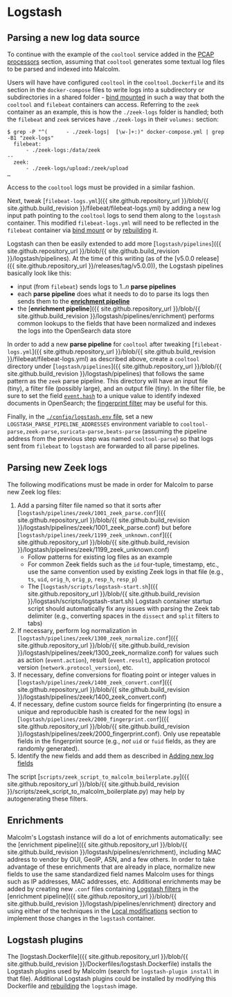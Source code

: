 # <a name="Logstash"></a>Logstash

## <a name="LogstashNewSource"></a>Parsing a new log data source

To continue with the example of the `cooltool` service added in the [PCAP processors](contributing-pcap.md#PCAP) section, assuming that `cooltool` generates some textual log files to be parsed and indexed into Malcolm.

Users will have have configured `cooltool` in the `cooltool.Dockerfile` and its section in the `docker-compose` files to write logs into a subdirectory or subdirectories in a shared folder - [bind mounted](contributing-local-modifications.md#Bind) in such a way that both the `cooltool` and `filebeat` containers can access. Referring to the `zeek` container as an example, this is how the `./zeek-logs` folder is handled; both the `filebeat` and `zeek` services have `./zeek-logs` in their `volumes:` section:

```
$ grep -P "^(      - ./zeek-logs|  [\w-]+:)" docker-compose.yml | grep -B1 "zeek-logs"
  filebeat:
      - ./zeek-logs:/data/zeek
--
  zeek:
      - ./zeek-logs/upload:/zeek/upload
…
```

Access to the `cooltool` logs must be provided in a similar fashion.

Next, tweak [`filebeat-logs.yml`]({{ site.github.repository_url }}/blob/{{ site.github.build_revision }}/filebeat/filebeat-logs.yml) by adding a new log input path pointing to the `cooltool` logs to send them along to the `logstash` container. This modified `filebeat-logs.yml` will need to be reflected in the `filebeat` container via [bind mount](contributing-local-modifications.md#Bind) or by [rebuilding](development.md#Build) it.

Logstash can then be easily extended to add more [`logstash/pipelines`]({{ site.github.repository_url }}/blob/{{ site.github.build_revision }}/logstash/pipelines). At the time of this writing (as of the [v5.0.0 release]({{ site.github.repository_url }}/releases/tag/v5.0.0)), the Logstash pipelines basically look like this:

* input (from `filebeat`) sends logs to 1..*n* **parse pipelines**
* each **parse pipeline** does what it needs to do to parse its logs then sends them to the [**enrichment pipeline**](#LogstashEnrichments)
* the [**enrichment pipeline**]({{ site.github.repository_url }}/blob/{{ site.github.build_revision }}/logstash/pipelines/enrichment) performs common lookups to the fields that have been normalized and indexes the logs into the OpenSearch data store

In order to add a new **parse pipeline** for `cooltool` after tweaking [`filebeat-logs.yml`]({{ site.github.repository_url }}/blob/{{ site.github.build_revision }}/filebeat/filebeat-logs.yml) as described above, create a `cooltool` directory under [`logstash/pipelines`]({{ site.github.repository_url }}/blob/{{ site.github.build_revision }}/logstash/pipelines) that follows the same pattern as the `zeek` parse pipeline. This directory will have an input file (tiny), a filter file (possibly large), and an output file (tiny). In the filter file, be sure to set the field [`event.hash`](https://www.elastic.co/guide/en/ecs/master/ecs-event.html#field-event-hash) to a unique value to identify indexed documents in OpenSearch; the [fingerprint filter](https://www.elastic.co/guide/en/logstash/current/plugins-filters-fingerprint.html) may be useful for this.

Finally, in the [`./config/logstash.env` file](malcolm-config.md#MalcolmConfigEnvVars), set a new `LOGSTASH_PARSE_PIPELINE_ADDRESSES` environment variable to `cooltool-parse,zeek-parse,suricata-parse,beats-parse` (assuming the pipeline address from the previous step was named `cooltool-parse`) so that logs sent from `filebeat` to `logstash` are forwarded to all parse pipelines.

## <a name="LogstashZeek"></a>Parsing new Zeek logs

The following modifications must be made in order for Malcolm to parse new Zeek log files:

1. Add a parsing filter file named so that it sorts after [`logstash/pipelines/zeek/1001_zeek_parse.conf`]({{ site.github.repository_url }}/blob/{{ site.github.build_revision }}/logstash/pipelines/zeek/1001_zeek_parse.conf) but before [`logstash/pipelines/zeek/1199_zeek_unknown.conf`]({{ site.github.repository_url }}/blob/{{ site.github.build_revision }}/logstash/pipelines/zeek/1199_zeek_unknown.conf)
    * Follow patterns for existing log files as an example
    * For common Zeek fields such as the `id` four-tuple, timestamp, etc., use the same convention used by existing Zeek logs in that file (e.g., `ts`, `uid`, `orig_h`, `orig_p`, `resp_h`, `resp_p`)
    * The [`logstash/scripts/logstash-start.sh`]({{ site.github.repository_url }}/blob/{{ site.github.build_revision }}/logstash/scripts/logstash-start.sh) Logstash container startup script should automatically fix any issues with parsing the Zeek tab delimiter (e.g., converting spaces in the `dissect` and `split` filters to tabs)
1. If necessary, perform log normalization in [`logstash/pipelines/zeek/1300_zeek_normalize.conf`]({{ site.github.repository_url }}/blob/{{ site.github.build_revision }}/logstash/pipelines/zeek/1300_zeek_normalize.conf) for values such as action (`event.action`), result (`event.result`), application protocol version (`network.protocol_version`), etc.
1. If necessary, define conversions for floating point or integer values in [`logstash/pipelines/zeek/1400_zeek_convert.conf`]({{ site.github.repository_url }}/blob/{{ site.github.build_revision }}/logstash/pipelines/zeek/1400_zeek_convert.conf)
1. If necessary, define custom source fields for fingerprinting (to ensure a unique and reproducible hash is created for the new logs) in [`logstash/pipelines/zeek/2000_fingerprint.conf`]({{ site.github.repository_url }}/blob/{{ site.github.build_revision }}/logstash/pipelines/zeek/2000_fingerprint.conf). Only use repeatable fields in the fingerprint source (e.g., *not* `uid` or `fuid` fields, as they are randomly generated).
1. Identify the new fields and add them as described in [Adding new log fields](contributing-new-log-fields.md#NewFields)

The script [`scripts/zeek_script_to_malcolm_boilerplate.py`]({{ site.github.repository_url }}/blob/{{ site.github.build_revision }}/scripts/zeek_script_to_malcolm_boilerplate.py) may help by autogenerating these filters.

## <a name="LogstashEnrichments"></a>Enrichments

Malcolm's Logstash instance will do a lot of enrichments automatically: see the [enrichment pipeline]({{ site.github.repository_url }}/blob/{{ site.github.build_revision }}/logstash/pipelines/enrichment), including MAC address to vendor by OUI, GeoIP, ASN, and a few others. In order to take advantage of these enrichments that are already in place, normalize new fields to use the same standardized field names Malcolm uses for things such as IP addresses, MAC addresses, etc. Additional enrichments may be added by creating new `.conf` files containing [Logstash filters](https://www.elastic.co/guide/en/logstash/7.10/filter-plugins.html) in the [enrichment pipeline]({{ site.github.repository_url }}/blob/{{ site.github.build_revision }}/logstash/pipelines/enrichment) directory and using either of the techniques in the [Local modifications](contributing-local-modifications.md#LocalMods) section to implement those changes in the `logstash` container.

## <a name="LogstashPlugins"></a>Logstash plugins

The [logstash.Dockerfile]({{ site.github.repository_url }}/blob/{{ site.github.build_revision }}/Dockerfiles/logstash.Dockerfile) installs the Logstash plugins used by Malcolm (search for `logstash-plugin install` in that file). Additional Logstash plugins could be installed by modifying this Dockerfile and [rebuilding](development.md#Build) the `logstash` image.